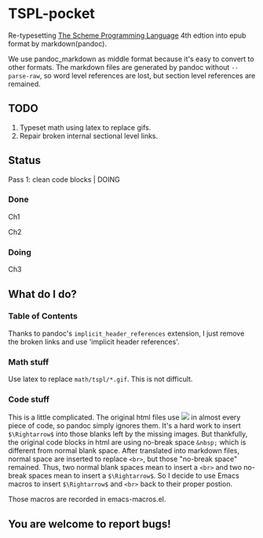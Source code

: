 TSPL-pocket
===========

Re-typesetting [The Scheme Programming Language](http://scheme.com/tspl4/)
4th edtion into epub format by markdown(pandoc).

We use pandoc_markdown as middle format because it's easy to convert to other
formats. The markdown files are generated by pandoc without `--parse-raw`, so
word level references are lost, but section level references are remained.

## TODO

1. Typeset math using latex to replace gifs.
2. Repair broken internal sectional level links.

## Status

Pass 1: clean code blocks | DOING

### Done

Ch1

Ch2

### Doing

Ch3

## What do I do?

### Table of Contents

Thanks to pandoc's `implicit_header_references` extension, I just remove the broken links and use 'implicit header references'.

### Math stuff

Use latex to replace `math/tspl/*.gif`. This is not difficult.

### Code stuff

This is a little complicated. The original html files use
![](http://scheme.com/tspl4/math/tspl/0.gif) in almost every piece of
code, so pandoc simply ignores them. It's a hard work to insert
```$\Rightarrow$``` into those blanks left by the missing images. But
thankfully, the original code blocks in html are using no-break space
`&nbsp;` which is different from normal blank space. After translated
into markdown files, normal space are inserted to replace `<br>`, but
those "no-break space" remained. Thus, two normal blank spaces mean to
insert a `<br>` and two no-break spaces mean to insert a
```$\Rightarrow$```. So I decide to use Emacs macros to insert
```$\Rightarrow$``` and `<br>` back to their proper postion.

Those macros are recorded in emacs-macros.el.

## You are welcome to report bugs!
